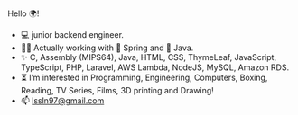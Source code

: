 Hello 🌍!
- :computer: junior backend engineer. 
- 👨‍💻 Actually working with 🌿 Spring and 🍵 Java.
- ✨ C, Assembly (MIPS64), Java, HTML, CSS, ThymeLeaf, JavaScript, TypeScript, PHP, Laravel, AWS Lambda, NodeJS, MySQL, Amazon RDS. 
- :hourglass_flowing_sand: I’m interested in Programming, Engineering, Computers, Boxing, Reading, TV Series, Films, 3D printing and Drawing!
- 📫 lssln97@gmail.com

<!---
LssLn/LssLn is a ✨ special ✨ repository because its `README.md` (this file) appears on your GitHub profile.
You can click the Preview link to take a look at your changes.
[![Top Langs](https://github-readme-stats.vercel.app/api/top-langs/?username=LssLn&layout=compact&theme=dark)](https://github.com/anuraghazra/github-readme-stats)
--->

